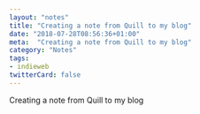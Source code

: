 ```yaml
---
layout: "notes"
title: "Creating a note from Quill to my blog"
date: "2018-07-28T08:56:36+01:00"
meta:  "Creating a note from Quill to my blog"
category: "Notes"
tags:
- indieweb
twitterCard: false
---
```

Creating a note from Quill to my blog
